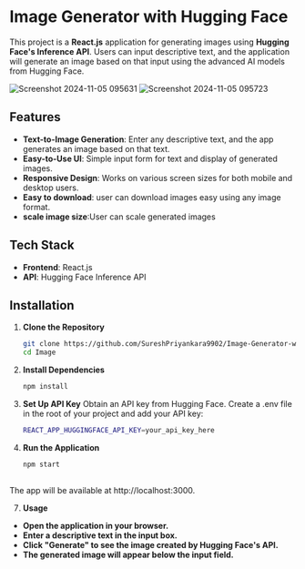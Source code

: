 # Image Generator with Hugging Face

This project is a **React.js** application for generating images using **Hugging Face's Inference API**. Users can input descriptive text, and the application will generate an image based on that input using the advanced AI models from Hugging Face.






![Screenshot 2024-11-05 095631](https://github.com/user-attachments/assets/3aca2069-ee67-41ba-b7f0-08cb6879d3a0)
![Screenshot 2024-11-05 095723](https://github.com/user-attachments/assets/9ade87b1-33ec-4799-ae99-55b25b61d597)




## Features
- **Text-to-Image Generation**: Enter any descriptive text, and the app generates an image based on that text.
- **Easy-to-Use UI**: Simple input form for text and display of generated images.
- **Responsive Design**: Works on various screen sizes for both mobile and desktop users.
- **Easy to download**: user can download images easy using any image format.
- **scale image size**:User can scale generated images

## Tech Stack
- **Frontend**: React.js
- **API**: Hugging Face Inference API

## Installation

1. **Clone the Repository**
   ```bash
   git clone https://github.com/SureshPriyankara9902/Image-Generator-with-HuggingFace.git
   cd Image
   
2. **Install Dependencies**
    ```bash
   npm install

4. **Set Up API Key**
   Obtain an API key from Hugging Face.
   Create a .env file in the root of your project and add your API key:
    ```bash
   REACT_APP_HUGGINGFACE_API_KEY=your_api_key_here

5. **Run the Application**
    ```bash
    npm start
  
  The app will be available at http://localhost:3000.

 7.  **Usage**
  - **Open the application in your browser.**
  - **Enter a descriptive text in the input box.**
  - **Click "Generate" to see the image created by Hugging Face's API.**
  - **The generated image will appear below the input field.**




